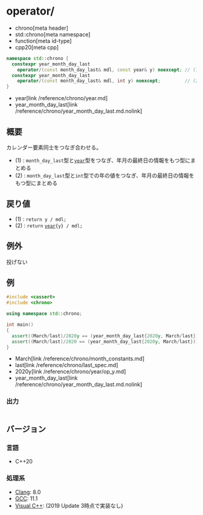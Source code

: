 # operator/
* chrono[meta header]
* std::chrono[meta namespace]
* function[meta id-type]
* cpp20[meta cpp]

```cpp
namespace std::chrono {
  constexpr year_month_day_last
    operator/(const month_day_last& mdl, const year& y) noexcept; // (1) C++20
  constexpr year_month_day_last
    operator/(const month_day_last& mdl, int y) noexcept;         // (2) C++20
}
```
* year[link /reference/chrono/year.md]
* year_month_day_last[link /reference/chrono/year_month_day_last.md.nolink]

## 概要
カレンダー要素同士をつなぎ合わせる。

- (1) : `month_day_last`型と[`year`](/reference/chrono/year.md)型をつなぎ、年月の最終日の情報をもつ型にまとめる
- (2) : `month_day_last`型と`int`型での年の値をつなぎ、年月の最終日の情報をもつ型にまとめる


## 戻り値
- (1) : `return y / mdl;`
- (2) : `return` [`year`](/reference/chrono/year.md)`{y} / mdl;`


## 例外
投げない


## 例
```cpp example
#include <cassert>
#include <chrono>

using namespace std::chrono;

int main()
{
  assert((March/last)/2020y == (year_month_day_last{2020y, March/last}));
  assert((March/last)/2020 == (year_month_day_last{2020y, March/last}));
}
```
* March[link /reference/chrono/month_constants.md]
* last[link /reference/chrono/last_spec.md]
* 2020y[link /reference/chrono/year/op_y.md]
* year_month_day_last[link /reference/chrono/year_month_day_last.md.nolink]

### 出力
```
```

## バージョン
### 言語
- C++20

### 処理系
- [Clang](/implementation.md#clang): 8.0
- [GCC](/implementation.md#gcc): 11.1
- [Visual C++](/implementation.md#visual_cpp): (2019 Update 3時点で実装なし)
